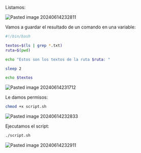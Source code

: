 Listamos:

![Pasted image 20240614232811](https://github.com/user-attachments/assets/55da144d-fe36-4361-8cb9-03bb47ab17da)

Vamos a guardar el resultado de un comando en una variable:

```Bash
#!/bin/bash

textos=$(ls | grep *.txt)
ruta=$(pwd)

echo "Estos son los textos de la ruta $ruta: "

sleep 2

echo $textos
```

![Pasted image 20240614231712](https://github.com/user-attachments/assets/f7257116-17d5-4a42-bdbc-f3e605a8ebdb)

Le damos permisos:

```Bash
chmod +x script.sh
```

![Pasted image 20240614232833](https://github.com/user-attachments/assets/60aaa839-8a51-4778-9dd9-56a1c48ccc99)

Ejecutamos el script:

```Bash
./script.sh
```

![Pasted image 20240614232911](https://github.com/user-attachments/assets/0077c1a9-55d4-40bd-b56d-723ad19e886e)
